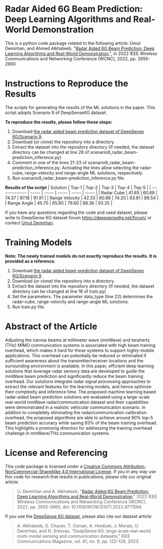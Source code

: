 # Radar Aided 6G Beam Prediction: Deep Learning Algorithms and Real-World Demonstration
This is a python code package related to the following article:
Umut Demirhan, and Ahmed Alkhateeb, "[Radar Aided 6G Beam Prediction: Deep Learning Algorithms and Real-World Demonstration](https://ieeexplore.ieee.org/document/9771564),", in 2022 IEEE Wireless Communications and Networking Conference (WCNC), 2022, pp. 2655-2660

# Instructions to Reproduce the Results 
The scripts for generating the results of the ML solutions in the paper. This script adopts Scenario 9 of DeepSense6G dataset.

**To reproduce the results, please follow these steps:**
1. Download [the radar aided beam prediction dataset of DeepSense 6G/Scenario 9](https://deepsense6g.net/radar-aided-beam-prediction/).
2. Download (or clone) the repository into a directory.
3. Extract the dataset into the repository directory 
   (If needed, the dataset directory can be changed at line 28 of scenario9_radar_beam-prediction_inference.py)
4. Comment in one of the lines 21-23 of scenario9_radar_beam-prediction_inference.py.
   Activating the lines allow selecting the radar-cube, range-velocity and range-angle ML solutions, respectively.
5. Run scenario9_radar_beam-prediction_inference.py file.

**Results of the script**
| Solution       | Top-1 | Top-2 | Top-3 | Top-4 | Top-5 |
| :------------- | ----- | ----- | ----- | ----- | ----- |
| Radar Cube     | 41.65 | 60.88 | 74.37 | 87.18 | 91.91 |
| Range Velocity | 42.33 | 60.88 | 74.20 | 83.81 | 89.54 |
| Range Angle    | 45.70 | 65.60 | 79.60 | 88.36 | 93.25 |

If you have any questions regarding the code and used dataset, please write to DeepSense 6G dataset forum https://deepsense6g.net/forum/ or contact [Umut Demirhan](mailto:udemirhan@asu.edu?subject=[GitHub]%20Beam%20prediction%20implementation).

# Training Models
**Note: The newly trained models do not exactly reproduce the results. It is provided as a reference.**

1. Download [the radar aided beam prediction dataset of DeepSense 6G/Scenario 9](https://deepsense6g.net/radar-aided-beam-prediction/).
2. Download (or clone) the repository into a directory.
3. Extract the dataset into the repository directory 
   (If needed, the dataset directory can be changed at line 18 of train.py)
4. Set the parameters. The parameter data_type (line 22) determines the radar-cube, range-velocity and range-angle ML solutions.
5. Run train.py file.

# Abstract of the Article
Adjusting the narrow beams at millimeter wave (mmWave) and terahertz (THz) MIMO communication systems is associated with high beam training overhead, which makes it hard for these systems to support highly-mobile applications. This overhead can potentially be reduced or eliminated if sufficient awareness about the transmitter/receiver locations and the surrounding environment is available. In this paper, efficient deep learning solutions that leverage radar sensory data are developed to guide the mmWave beam prediction and significantly reduce the beam training overhead. Our solutions integrate radar signal processing approaches to extract the relevant features for the learning models, and hence optimize their complexity and inference time. The proposed machine learning based radar-aided beam prediction solutions are evaluated using a large-scale real-world mmWave radar/communication dataset and their capabilities were demonstrated in a realistic vehicular communication scenario. In addition to completely eliminating the radar/communication calibration overhead, the proposed algorithms are able to achieve around 90% top-5 beam prediction accuracy while saving 93% of the beam training overhead. This highlights a promising direction for addressing the training overhead challenge in mmWave/THz communication systems.

# License and Referencing
This code package is licensed under a [Creative Commons Attribution-NonCommercial-ShareAlike 4.0 International License](https://creativecommons.org/licenses/by-nc-sa/4.0/). 
If you in any way use this code for research that results in publications, please cite our original article:
> U. Demirhan and A. Alkhateeb, "[Radar Aided 6G Beam Prediction: Deep Learning Algorithms and Real-World Demonstration](https://ieeexplore.ieee.org/document/9771564)," 2022 IEEE Wireless Communications and Networking Conference (WCNC), 2022, pp. 2655-2660, doi: 10.1109/WCNC51071.2022.9771564.

If you use the [DeepSense 6G dataset](www.deepsense6g.net), please also cite our dataset article:
> A. Alkhateeb, G. Charan, T. Osman, A. Hredzak, J. Morais, U. Demirhan, and N. Srinivas, “DeepSense 6G: large-scale real-world multi-modal sensing and communication datasets,” IEEE Communications Magazine, vol. 61, no. 9, pp. 122–128, 2023.
